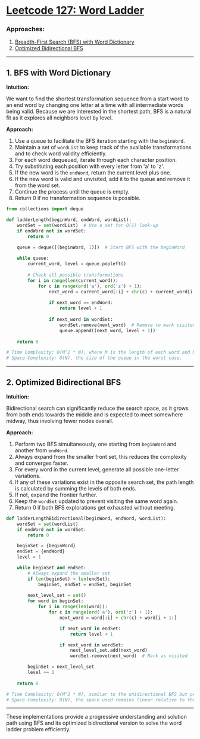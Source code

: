 # [Leetcode 127: Word Ladder](https://leetcode.com/problems/word-ladder/)

### Approaches:
1. [Breadth-First Search (BFS) with Word Dictionary](#bfs-with-word-dictionary)
2. [Optimized Bidirectional BFS](#optimized-bidirectional-bfs)

---

## 1. BFS with Word Dictionary

**Intuition:**

We want to find the shortest transformation sequence from a start word to an end word by changing one letter at a time with all intermediate words being valid. Because we are interested in the shortest path, BFS is a natural fit as it explores all neighbors level by level.

**Approach:**

1. Use a queue to facilitate the BFS iteration starting with the `beginWord`.
2. Maintain a set of `wordList` to keep track of the available transformations and to check word validity efficiently.
3. For each word dequeued, iterate through each character position.
4. Try substituting each position with every letter from 'a' to 'z'.
5. If the new word is the `endWord`, return the current level plus one.
6. If the new word is valid and unvisited, add it to the queue and remove it from the word set.
7. Continue the process until the queue is empty.
8. Return 0 if no transformation sequence is possible.

```python
from collections import deque

def ladderLength(beginWord, endWord, wordList):
    wordSet = set(wordList)  # Use a set for O(1) look-up
    if endWord not in wordSet:
        return 0

    queue = deque([(beginWord, 1)])  # Start BFS with the beginWord
    
    while queue:
        current_word, level = queue.popleft()
        
        # Check all possible transformations
        for i in range(len(current_word)):
            for c in range(ord('a'), ord('z') + 1):
                next_word = current_word[:i] + chr(c) + current_word[i + 1:]
                
                if next_word == endWord:
                    return level + 1
                
                if next_word in wordSet:
                    wordSet.remove(next_word)  # Remove to mark visited
                    queue.append((next_word, level + 1))
                    
    return 0

# Time Complexity: O(M^2 * N), where M is the length of each word and N is the number of words in the wordList.
# Space Complexity: O(N), the size of the queue in the worst case.
```

---

## 2. Optimized Bidirectional BFS

**Intuition:**

Bidirectional search can significantly reduce the search space, as it grows from both ends towards the middle and is expected to meet somewhere midway, thus involving fewer nodes overall.

**Approach:**

1. Perform two BFS simultaneously, one starting from `beginWord` and another from `endWord`.
2. Always expand from the smaller front set, this reduces the complexity and converges faster.
3. For every word in the current level, generate all possible one-letter variations.
4. If any of these variations exist in the opposite search set, the path length is calculated by summing the levels of both ends.
5. If not, expand the frontier further.
6. Keep the `wordSet` updated to prevent visiting the same word again.
7. Return 0 if both BFS explorations get exhausted without meeting.

```python
def ladderLengthBidirectional(beginWord, endWord, wordList):
    wordSet = set(wordList)
    if endWord not in wordSet:
        return 0

    beginSet = {beginWord}
    endSet = {endWord}
    level = 1

    while beginSet and endSet:
        # Always expand the smaller set
        if len(beginSet) > len(endSet):
            beginSet, endSet = endSet, beginSet
        
        next_level_set = set()
        for word in beginSet:
            for i in range(len(word)):
                for c in range(ord('a'), ord('z') + 1):
                    next_word = word[:i] + chr(c) + word[i + 1:]

                    if next_word in endSet:
                        return level + 1

                    if next_word in wordSet:
                        next_level_set.add(next_word)
                        wordSet.remove(next_word)  # Mark as visited

        beginSet = next_level_set
        level += 1
    
    return 0

# Time Complexity: O(M^2 * N), similar to the unidirectional BFS but practically faster due to reduced search space.
# Space Complexity: O(N), the space used remains linear relative to the wordList size.
```

---
These implementations provide a progressive understanding and solution path using BFS and its optimized bidirectional version to solve the word ladder problem efficiently.

